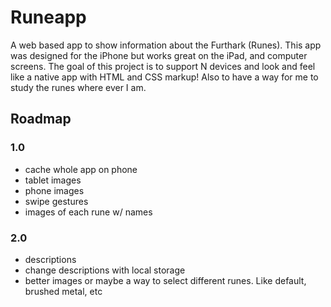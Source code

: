 # Runeapp 
A web based app to show information about the Furthark (Runes). This app was designed for the iPhone but works great on the iPad, and computer screens. The goal of this project is to support N devices and look and feel like a native app with HTML and CSS markup! Also to have a way for me to study the runes where ever I am. 


## Roadmap

### 1.0 
- cache whole app on phone
- tablet images
- phone images
- swipe gestures
- images of each rune w/ names


### 2.0  
- descriptions 
- change descriptions with local storage
- better images or maybe a way to select different runes. Like default, brushed metal, etc



